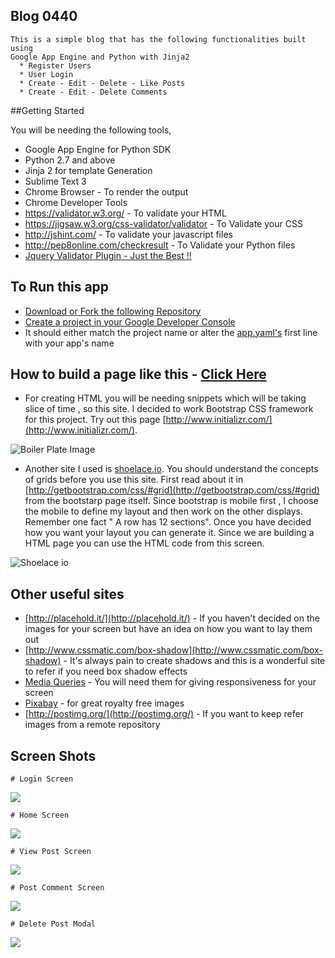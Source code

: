 
## Blog 0440

    This is a simple blog that has the following functionalities built using 
    Google App Engine and Python with Jinja2
      * Register Users
      * User Login
      * Create - Edit - Delete - Like Posts
      * Create - Edit - Delete Comments
      

##Getting Started

  You will be needing the following tools,
  
  * Google App Engine for Python SDK
  * Python 2.7 and above
  * Jinja 2 for template Generation
  * Sublime Text 3
  * Chrome Browser - To render the output
  * Chrome Developer Tools
  * https://validator.w3.org/ - To validate your HTML
  * https://jigsaw.w3.org/css-validator/validator - To Validate your CSS
  * http://jshint.com/ - To validate your javascript files
  * http://pep8online.com/checkresult - To Validate your Python files
  * [Jquery Validator Plugin - Just the Best !!](https://jqueryvalidation.org/)

## To Run this app

  * [Download or Fork the following Repository](https://github.com/VinodhThiagarajan1309/blogvint/)
  * [Create a project in your Google Developer Console](https://console.developers.google.com)
  * It should either match the project name or alter the [app.yaml's](https://raw.githubusercontent.com/VinodhThiagarajan1309/blogvint/master/app.yaml) first line with your app's name
 
## How to build a page like this - [Click Here](http://blogvint.appspot.com/)

  * For creating HTML you will be needing snippets which will be taking slice of time , so this site. I decided to work
  Bootstrap CSS framework for this project. Try out this page [http://www.initializr.com/](http://www.initializr.com/).
  
  ![Boiler Plate Image](http://s20.postimg.org/c1xtbqw3x/Boiler_Plate.jpg)
  
  * Another site I used is [shoelace.io](shoelace.io). You should understand the concepts of grids before you use this site. 
  First read about it in [http://getbootstrap.com/css/#grid](http://getbootstrap.com/css/#grid) from the bootstarp page itself. Since bootstrap is mobile
  first , I choose the mobile to define my layout and then work on the other displays. Remember one fact " A row has 12 sections".
  Once you have decided how you want your layout you can generate it. Since we are building a HTML page you can use the HTML code from this screen.
  
  ![Shoelace io](http://s20.postimg.org/jj70qyln1/shoelace.png)
  
## Other useful sites

  * [http://placehold.it/](http://placehold.it/) - If you haven't decided on the images for your screen but have an idea on how you want to lay them out
  * [http://www.cssmatic.com/box-shadow](http://www.cssmatic.com/box-shadow) - It's always pain to create shadows and this is a wonderful site to refer if you need box shadow effects
  * [Media Queries](https://developer.mozilla.org/en-US/docs/Web/CSS/Media_Queries/Using_media_queries) - You will need them for giving responsiveness for your screen
  * [Pixabay](www.pixabay.com) - for great royalty free images
  * [http://postimg.org/](http://postimg.org/) - If you want to keep refer images from a remote repository


## Screen Shots

    # Login Screen
  
  ![](https://s20.postimg.org/qrjkizw99/login_screen.jpg)
  
    # Home Screen
  
  ![](https://s20.postimg.org/b3idc7gnh/blog_home_screen.jpg)
  
    # View Post Screen
  
  ![](https://s20.postimg.org/fui8u89hp/view_post_screen.jpg)
  
    # Post Comment Screen
  
  ![](https://s20.postimg.org/ee6qc36kt/post_comment_screen.jpg)
  
    # Delete Post Modal
  
  ![](https://s20.postimg.org/664sr3eod/delete_post_screen.jpg)
  
